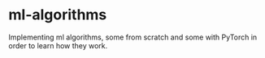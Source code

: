 # ml-algorithms
Implementing ml algorithms, some from scratch and some with PyTorch in order to learn how they work.
